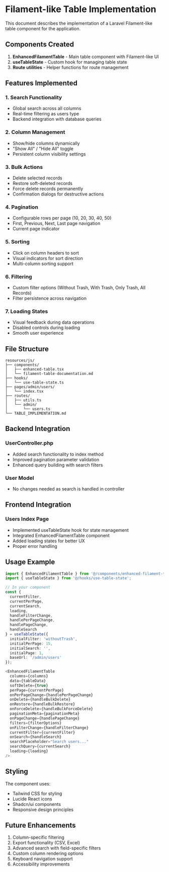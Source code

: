 # Filament-like Table Implementation

This document describes the implementation of a Laravel Filament-like table component for the application.

## Components Created

1. **EnhancedFilamentTable** - Main table component with Filament-like UI
2. **useTableState** - Custom hook for managing table state
3. **Route utilities** - Helper functions for route management

## Features Implemented

### 1. Search Functionality
- Global search across all columns
- Real-time filtering as users type
- Backend integration with database queries

### 2. Column Management
- Show/hide columns dynamically
- "Show All" / "Hide All" toggle
- Persistent column visibility settings

### 3. Bulk Actions
- Delete selected records
- Restore soft-deleted records
- Force delete records permanently
- Confirmation dialogs for destructive actions

### 4. Pagination
- Configurable rows per page (10, 20, 30, 40, 50)
- First, Previous, Next, Last page navigation
- Current page indicator

### 5. Sorting
- Click on column headers to sort
- Visual indicators for sort direction
- Multi-column sorting support

### 6. Filtering
- Custom filter options (Without Trash, With Trash, Only Trash, All Records)
- Filter persistence across navigation

### 7. Loading States
- Visual feedback during data operations
- Disabled controls during loading
- Smooth user experience

## File Structure

```
resources/js/
├── components/
│   ├── enhanced-table.tsx
│   └── filament-table-documentation.md
├── hooks/
│   └── use-table-state.ts
├── pages/admin/users/
│   └── index.tsx
├── routes/
│   ├── utils.ts
│   └── admin/
│       └── users.ts
└── TABLE_IMPLEMENTATION.md
```

## Backend Integration

### UserController.php
- Added search functionality to index method
- Improved pagination parameter validation
- Enhanced query building with search filters

### User Model
- No changes needed as search is handled in controller

## Frontend Integration

### Users Index Page
- Implemented useTableState hook for state management
- Integrated EnhancedFilamentTable component
- Added loading states for better UX
- Proper error handling

## Usage Example

```typescript
import { EnhancedFilamentTable } from '@/components/enhanced-filament-table';
import { useTableState } from '@/hooks/use-table-state';

// In your component
const { 
  currentFilter, 
  currentPerPage, 
  currentSearch, 
  loading,
  handleFilterChange,
  handlePerPageChange,
  handlePageChange,
  handleSearch
} = useTableState({
  initialFilter: 'withoutTrash',
  initialPerPage: 15,
  initialSearch: '',
  initialPage: 1,
  baseUrl: '/admin/users'
});

<EnhancedFilamentTable 
  columns={columns}
  data={tableData}
  softDelete={true}
  perPage={currentPerPage}
  onPerPageChange={handlePerPageChange}
  onDelete={handleBulkDelete}
  onRestore={handleBulkRestore}
  onForceDelete={handleBulkForceDelete}
  paginationMeta={paginationMeta}
  onPageChange={handlePageChange}
  filters={filterOptions}
  onFilterChange={handleFilterChange}
  currentFilter={currentFilter}
  onSearch={handleSearch}
  searchPlaceholder="Search users..."
  searchQuery={currentSearch}
  loading={loading}
/>
```

## Styling

The component uses:
- Tailwind CSS for styling
- Lucide React icons
- Shadcn/ui components
- Responsive design principles

## Future Enhancements

1. Column-specific filtering
2. Export functionality (CSV, Excel)
3. Advanced search with field-specific filters
4. Custom column rendering options
5. Keyboard navigation support
6. Accessibility improvements
